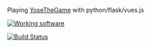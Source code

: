 Playing [YoseTheGame](http://yosethegame.com) with python/flask/vues.js

[![Working software](https://img.shields.io/badge/yose-70-brightgreen.svg)](https://yose-python.herokuapp.com/)

[![Build Status](https://travis-ci.org/ericminio/yose-python.svg?branch=master)](https://travis-ci.org/ericminio/yose-python)
